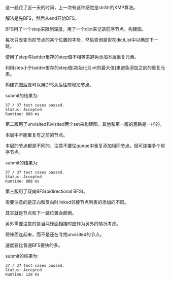 这一题花了近一天的时间，上一次有这种感觉是strStr的KMP算法。

解法是先BFS，然后从end开始DFS。

BFS用了一个step来限制深度，用了一个dict来记录前序节点，构建图。

每次只改变当前节点的某个位置的字母，然后查询是否在dictList中以确定下一跳。

使用了step与ladder里存的step值不相等来避免添加本层重复元素。

利用step小于ladder里存的step值[初始化为int的最大值]来避免添加之前的重复元素。

构建完图后就可以用DFS从后往前增加节点。

submit的结果为:
```
37 / 37 test cases passed.
Status: Accepted
Runtime: 860 ms
```

第二版用了unvisited和visited两个set来构建图。其他和第一版的思路是一样的。

本层中不能重复有之前的节点。

本层的节点都是不同的，注意不要往queue中重复添加相同节点。但可连接多个前序节点。

submit的结果为:
```
37 / 37 test cases passed.
Status: Accepted
Runtime: 808 ms
```

第三版用了双向BFS(bidirectional BFS)。

需要注意的是正向和反向时linked邻接节点列表的添加的不同。

其实就是节点和下一跳位置会颠倒。

另外需要注意的是当两锋面相接时应作为另外的情况考虑。

将锋面连起来，而不是还在寻找unvisited的节点。

速度要比普通BFS要快的多。

submit的结果为:
```
37 / 37 test cases passed.
Status: Accepted
Runtime: 128 ms
```
